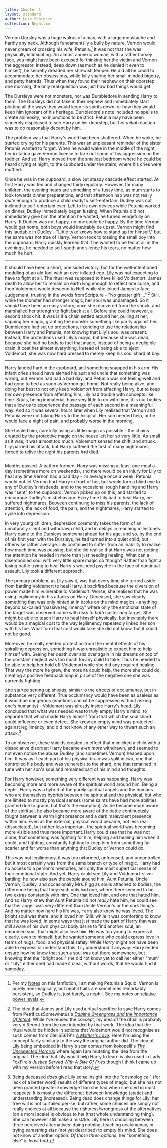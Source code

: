 ```yaml
---
title: Chapter 1
layout: standard
author: Luke Schierer
collection: Nephilim
---
```


Vernon Dursley was a huge walrus of a man, with a large moustache and hardly
any neck. Although fundamentally a bully by nature, Vernon would never dream of
crossing his wife, Petunia.[^210902-6] It was not that she was physically
intimidating. An almost anorexic woman, with a rather horsey face, you might
have been excused for thinking her the victim and Vernon the aggressor.
Instead, deep down (as much as he denied it even to himself), he secretly
dreaded her shrewish temper. He did all he could to accommodate her obsessions,
while fully sharing her small minded bigotry, and petty hatreds. Thus when
they found their nephew on their doorstep one morning, the only real question
was just how bad things would get.

The Dursleys were not monsters, nor was Dumbledore in sending Harry to them.
The Dursleys did not take in their nephew and immediately start plotting
all the ways they would keep his spirits down, or how they would keep him
ignorant of his heritage. Dumbledore's note included no spells to create
animosity, no injunctions to be strict. Petunia may have been sincerely
displeased to see Harry on her doorstep, but her _initial_ reaction was to
do reasonably decent by him.

The problem was that Harry's world had been shattered. When he woke, he
started crying for his parents. This was an unpleasant reminder of the sister
Petunia wanted to forget. When he would wake in the middle of the night,
her irritation gave Vernon license to take out some of his aggression on
the toddler. And so, Harry moved from the smallest bedroom where he could
be heard crying at night, to the cupboard under the stairs, where his cries
were muffled.

Once he was in the cupboard, a slow but steady cascade effect started.
At first Harry was fed and changed fairly regularly. However, for many
children, the evening hours are something of a fussy time, as mum starts
to look towards dinner preparations, and that afternoon nap was not really
_quite_ enough to produce a child ready to self-entertain. Dudley was not
inclined to self-entertain ever. Left to his own devices while Petunia
worked on dinner, Dudley immediately began fussing. When Petunia did not
immediately give him the attention he wanted, he turned vengefully on Harry.
If Dudley was not happy, no one could be happy. By the time Vernon would get
home, both boys would inevitably be upset. Vernon might find this laudable
in Dudley - "Little tyke knows how to stand up for himself," but the same was
not true of Harry. Vernon took to tossing the small boy into the cupboard.
Harry quickly learned that if he wanted to be fed at all in the evenings,
he needed to self-sooth and silence his tears, no matter how much he hurt.

---

It should have been a short, one sided victory, but for the well-intentioned
meddling of an old fool with an over inflated ego. Lily was not expecting
to have to fight at all. The ritual was supposed to have killed Voldemort.
James death to allow her to remain on earth long enough to reflect one
curse, and then Voldemort would descend to Hell, while she joined James
to face Judgement, trusting in the words from Scripture - "No greater
gift ...".[^201214-1] Still, while the monster had stronger magic, her
soul was undamaged. So it _should_ have been an easy victory, once she
recovered from the shock, and marshalled her strength to fight back at all.
Before she could however, a second shock hit. It was is if a chain settled
around her, pulling at her, sapping her magic, granting the monster something
like parity against her. Dumbledore had set up protections, intending to
use the relationship between Harry and Petunia, not knowing that Lily's soul
was present. Instead, the protections used Lily's magic, but because she
was dead, because she had no body to fuel that magic, instead of being a
negligible drain, it cost her almost everything. Instead of being able to
eject Voldemort, she was now hard pressed to merely keep his soul shard at bay.

---

Harry landed hard in the cupboard, and something snapped in his arm.
His infant cries should have alerted his aunt and uncle that something was
wrong, but Vernon had had a bad day, and Petunia was not feeling well and had
gone to bed as soon as Vernon got home. Not really being alive, and doing
her best to not only keep Voldemort from affecting Harry, but to keep _her
own_ presence from affecting him, Lily had trouble with concepts like time.
Souls, being immaterial, have very little to do with time, it is our bodies
that allow us to experience the passage of each second in a meaningful way.
And so it was several hours later when Lily realised that Vernon and Petunia
were not taking Harry to the hospital. Her son needed help, or he would
face a night of pain, and probably worse in the morning.

She healed him, carefully using as little magic as possible - the chains
created by the protective magic on the house left her so very little.
As small as it was, it was almost too much. Voldemort sensed the shift,
and struck. Lily parried his attack, but Harry suffered the first of many
nightmares, forced to relive the night his parents had died.

---

Months passed. A pattern formed. Harry was missing at least one meal a day
(sometimes more on weekends), and there would be an injury for Lily to heal
any time Vernon had a bad day - on average once a week. Petunia would not
let Vernon hurt Harry in front of her, but would turn a blind eye to any of
Dudley's misdeeds, and to the occasional rough handling and Harry was "sent"
to the cupboard. Vernon picked up on this, and started to encourage Dudley's
misbehaviour. Every time Lily had to heal Harry, he suffered nightmares.
Between continuing to miss his parents, the lack of attention, the lack of
food, the pain, and the nightmares, Harry started to cycle into depression.

In very young children, depression commonly takes the form of an unnaturally
silent and withdrawn child, and in delays in reaching milestones. Harry came
to the Dursleys somewhat ahead for his age, and so, by the end of his first
year with the Dursleys, he had turned into a quiet child, but otherwise rather
average. Lily continued to suffer from an inability to realise how much time
was passing, but she did realise that Harry was not getting the attention
he needed in more than just needing healing. What can a disembodied soul
with very little spare magic do though? Rather than fight a losing battle
trying to heal Harry's wounded psyche in the face of continual assault,
Lily took a different approach.

The primary problem, as Lily saw it, was that every time she turned aside
from battling Voldemort to heal Harry, it backfired because the diversion of
power made him vulnerable to Voldemort. Worse, she realised that he was using
legilimency in his attacks on Harry. Deceased, she saw clearly something that
was only hinted at in books on the mind magics - anything beyond so-called
"passive legilimency" where only the emotional state of the target was
observed came with risks to _both_ caster _and_ target. She might be able
to teach Harry to heal himself physically, but inevitably there would be a
magical cost to the way legilimency repeatedly linked her son with his foe.
What form that cost would take she did not know, but it could not be good.

Moreover, he really needed protection from the mental effects of his spiralling
depression, something it was unrealistic to expect him to help himself with.
Seeing her death over and over again in his dreams on top of the constant
neglect was too much for any child to take. Thus he needed to be able to
help her hold off Voldemort while she did any required healing. That way
the more he grew, the more he could help, the more she could do, creating a
positive feedback loop in place of the negative one she was currently fighting.

She started setting up shields, similar to the effects of occlumency, but
in substance very different. True occlumency would have been as useless as it
would be dangerous (emotions cannot be suppressed without risking one's
humanity) - Voldemort was already inside Harry's head. Lily concluded that what
was needed was to _truly_ empty Harry's mind, to separate that which made Harry
himself from that which the soul shard could influence or even detect. She knew
an empty mind was protected against legilimency, and did not know of any _other_
way to thwart such an attack.[^210917-1]

To an observer, these shields created an effect that mimicked a child with a
dissociative disorder: Harry became _even more_ withdrawn, and seemed to not
even notice the abuse Dudley (and sometimes Vernon) heaped upon him. It was as
if each part of his physical brain was split in two, one that controlled his
body and was vulnerable to the shard, one that remained in tune with her son's
soul and remained part of his mind and thoughts.

For Harry however, something very different was happening. Harry was
becoming more and more aware of the spiritual world around him. Being a
nephil, Harry was a hybrid of the purely spiritual angels and the humans
who are themselves hybrids between the spiritual and the physical, but who
are limited to mostly physical senses (some saints have had more abilities
granted due to grace, but that's the exception). As he became more aware of
the spiritual, he also became more aware of the battle continuously fought
between a warm light presence and a dark malevolent presence within him.
Even as the external, physical world became, not less real (dissociated),
but rather less important, the spiritual world was becoming more visible and
thus more important. Harry could see that he was not alone, that something
was fighting for him, helping and healing him when it could, and fighting,
constantly fighting to keep him from something far scarier and far worse
than anything that Dudley or Vernon could do.

This was not legilimency, it was too unformed, unfocused, and uncontrolled, but
it most certainly was from the same branch or type of magic. Harry had no
access to a person's memories, and only the most superficial sense of their
emotional state. And yet, Harry could see Lily and Voldemort-sliver battling;
he now also saw the people around him, Aunt Petunia, Uncle Vernon, Dudley, and
occasionally Mrs. Figg as souls attached to bodies, the difference being that
they each only had one, where there seemed to be two extras constantly with him.
One that loved him, and one that hated him. And so Harry knew that Aunt Petunia
did not _really_ hate him, he could see that her anger was very different than
Uncle Vernon's or the dark thing's. And no matter now hard his life was,
Harry also knew he was loved. The bright soul was there, and it loved him.
Still, while it was comforting to know that he was loved, in some ways that just
made the part of Harry that was still aware of his own physical body desire to
find another soul, an embodied soul, that might also love him. He was too young
to express it clearly, even to himself, but he wanted someone who could express
love in terms of hugs, food, and physical safety. While _Harry_ might not have
been able to express or understand this, Lily understood it anyway. Harry ended
unsure how he knew that such a soul was out there somewhere, but knowing that
the "bright soul" (he did not know yet to call her either "mum' or "Lily" either
one) had made it clear, without words, that he would find it someday.

[^210917-1]:
    Being deceased _does_ give Lily some insight into the
    "cosmological" (for lack of a better word) results of different types of
    magic, but she has not been granted greater knowledge than she had when she
    died in most respects. It is mostly the difference between knowledge
    (static) and understanding (increased). Being dead does change things for
    Lily; her free will is not curtailed per-se, but rather, some choices are
    simply not really choices at all because the rightness/wrongness of the
    alternatives (on a moral scale) is obvious to her (that whole understanding
    thing). She can however still make a mistake. Lily here is choosing
    between three perceived alternatives: doing nothing, teaching occlumency, or
    trying _something else_ (not yet described) to empty his mind. She does not
    know of another option. _Of those three options_, her "something else" is
    _least bad_.

[^201214-1]:
    The idea that James and Lily used a ritual sacrifice to save
    Harry comes from PetrificusSomewhatus's _[Daphne Greengrass and the Importance Of Intent](https://archiveofourown.org/works/23986264?view_full_work=true)_.
    While I've reused the concept, my idea of the ritual is probably very different
    from the one intended by that work. The idea that the ritual would be hidden
    in actions that Voldemort would not recognise as such comes from Clell65619's
    _[A Mother's Love](https://deluded-musings.fanficauthors.net/A_Mothers_Love/)_.
    Here I'm using the concept fairly similarly to the way
    the original author did. The idea of Lily being embedded
    in Harry's scar comes from kokopelli's _[The Unexpected Horcrux](https://kokopelli.nsns.fanficauthors.net/The_Unexpected_Horcrux)_
    where again I am mutating the idea from the original. The idea that Lily
    would help Harry to learn is also used in Lady FoxFire's
    _[Justice Served With A Side Of Fries](https://www.fanfiction.net/s/6300111)_
    though I think I came up with my version before I read that story.

[^210902-6]:
    Per my [Notes] on this fanfiction, I am
    making Petunia a Squib. Vernon is purely non-magically, but nephil traits
    are sometimes remarkably persistent, so Dudley is, just barely, a nephil.
    See my notes on [relative power levels][rpl].

[rpl]: <../../Appendices/Relative Power Levels/>

[Notes]: <../../Appendices/Points of Divergence/>
